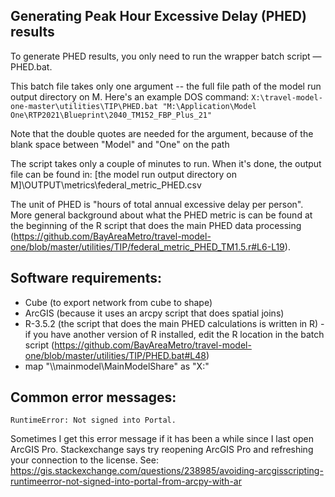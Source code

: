 ## Generating Peak Hour Excessive Delay (PHED) results

To generate PHED results, you only need to run the wrapper batch script — PHED.bat.

This batch file takes only one argument -- the full file path of the model run output directory on M. Here's an example DOS command:
`X:\travel-model-one-master\utilities\TIP\PHED.bat "M:\Application\Model One\RTP2021\Blueprint\2040_TM152_FBP_Plus_21"`

Note that the double quotes are needed for the argument, because of the blank space between "Model" and "One" on the path

The script takes only a couple of minutes to run. When it's done, the output file can be found in: [the model run output directory on M]\OUTPUT\metrics\federal_metric_PHED.csv

The unit of PHED is "hours of total annual excessive delay per person". More general background about what the PHED metric is can be found at the beginning of the R script that does the main PHED data processing
(https://github.com/BayAreaMetro/travel-model-one/blob/master/utilities/TIP/federal_metric_PHED_TM1.5.r#L6-L19).

## Software requirements:
- Cube (to export network from cube to shape)
- ArcGIS (because it uses an arcpy script that does spatial joins)
- R-3.5.2 (the script that does the main PHED calculations is written in R) - if you have another version of R installed, edit the R location in the batch script (https://github.com/BayAreaMetro/travel-model-one/blob/master/utilities/TIP/PHED.bat#L48)
- map "\\\mainmodel\MainModelShare" as "X:"

## Common error messages: 
`RuntimeError: Not signed into Portal.`

Sometimes I get this error message if it has been a while since I last open ArcGIS Pro. Stackexchange says try reopening ArcGIS Pro and refreshing your connection to the license. See:
https://gis.stackexchange.com/questions/238985/avoiding-arcgisscripting-runtimeerror-not-signed-into-portal-from-arcpy-with-ar

